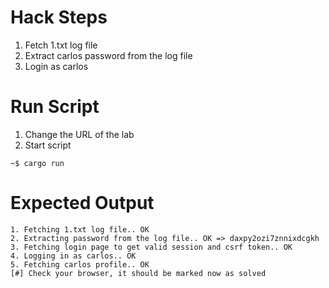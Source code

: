 # Hack Steps

1. Fetch 1.txt log file
2. Extract carlos password from the log file
3. Login as carlos

# Run Script

1. Change the URL of the lab
2. Start script

```
~$ cargo run
```

# Expected Output

```
1. Fetching 1.txt log file.. OK
2. Extracting password from the log file.. OK => daxpy2ozi7znnixdcgkh
3. Fetching login page to get valid session and csrf token.. OK
4. Logging in as carlos.. OK
5. Fetching carlos profile.. OK
[#] Check your browser, it should be marked now as solved
```
